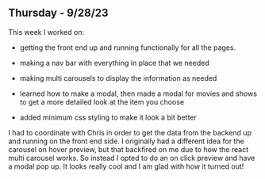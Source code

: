 ## Thursday - 9/28/23

This week I worked on:

- getting the front end up and running functionally for all the pages.

- making a nav bar with everything in place that we needed

- making multi carousels to display the information as needed

- learned how to make a modal, then made a modal for movies and shows
  to get a more detailed look at the item you choose

- added minimum css styling to make it look a bit better

I had to coordinate with Chris in order to get the data from the backend up and running on the front end side.
I originally had a different idea for the carousel on hover preview, but that backfired on me due to how the
react multi carousel works. So instead I opted to do an on click preview and have a modal pop up. It looks
really cool and I am glad with how it turned out!
